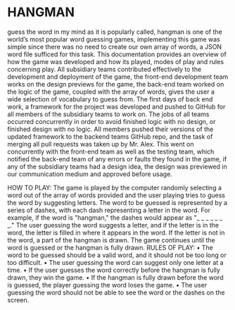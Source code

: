 # HANGMAN
guess the word in my mind as it is popularly called, 
hangman is one of the world’s most popular word guessing games, implementing this game was simple since there was no need to create our own array of words, a JSON word file sufficed for this task.
This documentation provides an overview of how the game was developed and how its played, modes of play and rules concerning play.
All subsidiary teams contributed effectively to the development and deployment of the game, the front-end development team works on the design previews for the game, the back-end team worked on the logic of the game, coupled with the array of words, gives the user a wide selection of vocabulary to guess from.
The first days of back end work, a framework for the project was developed and pushed to GitHub for all members of the subsidiary teams to work on. The jobs of all teams occurred concurrently in order to avoid finished logic with no design, or finished design with no logic. All members pushed their versions of the updated framework to the backend teams GitHub repo, and the task of merging all pull requests was taken up by Mr. Alex. This went on concurrently with the front-end team as well as the testing team, which notified the back-end team of any errors or faults they found in the game, if any of the subsidiary teams had a design idea, the design was previewed in our communication medium and approved before usage. 

HOW TO PLAY:
The game is played by the computer randomly selecting a word out of the array of words provided and the user playing tries to guess the word by suggesting letters. The word to be guessed is represented by a series of dashes, with each dash representing a letter in the word. For example, if the word is "hangman," the dashes would appear as "_ _ _ _ _ _ _."
The user guessing the word suggests a letter, and if the letter is in the word, the letter is filled in where it appears in the word. If the letter is not in the word, a part of the hangman is drawn. The game continues until the word is guessed or the hangman is fully drawn. 
RULES OF PLAY:
•	The word to be guessed should be a valid word, and it should not be too long or too difficult.
•	The user guessing the word can suggest only one letter at a time.
•	If the user guesses the word correctly before the hangman is fully drawn, they win the game.
•	If the hangman is fully drawn before the word is guessed, the player guessing the word loses the game.
•	The user guessing the word should not be able to see the word or the dashes on the screen.
